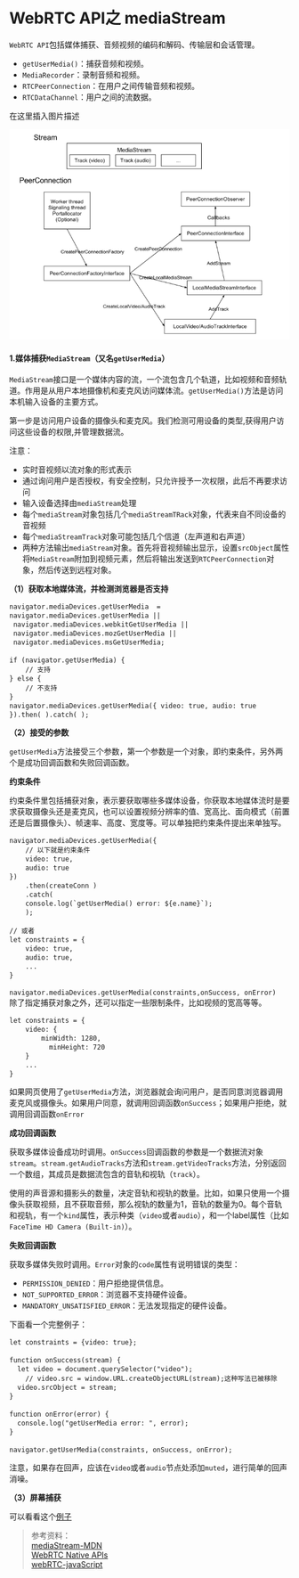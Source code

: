 # WebRTC API之 mediaStream

`WebRTC API`包括媒体捕获、音频视频的编码和解码、传输层和会话管理。

* `getUserMedia()`：捕获音频和视频。
* `MediaRecorder`：录制音频和视频。
* `RTCPeerConnection`：在用户之间传输音频和视频。
* `RTCDataChannel`：用户之间的流数据。

在这里插入图片描述

![](../.gitbook/assets/image.png)

#### 1.媒体捕获`MediaStream`（又名`getUserMedia`） <a id="item-1"></a>

`MediaStream`接口是一个媒体内容的流，一个流包含几个轨道，比如视频和音频轨道。作用是从用户本地摄像机和麦克风访问媒体流。`getUserMedia()`方法是访问本机输入设备的主要方式。

第一步是访问用户设备的摄像头和麦克风。我们检测可用设备的类型,获得用户访问这些设备的权限,并管理数据流。

注意：

* 实时音视频以流对象的形式表示
* 通过询问用户是否授权，有安全控制，只允许授予一次权限，此后不再要求访问
* 输入设备选择由`mediaStream`处理
* 每个`mediaStream`对象包括几个`mediaStreamTRack`对象，代表来自不同设备的音视频
* 每个`mediaStreamTrack`对象可能包括几个信道（左声道和右声道）
* 两种方法输出`mediaStream`对象。首先将音视频输出显示，设置`srcObject`属性将`MediaStream`附加到视频元素，然后将输出发送到`RTCPeerConnection`对象，然后传送到远程对象。

**（1）获取本地媒体流，并检测浏览器是否支持**

```text
navigator.mediaDevices.getUserMedia  =                         navigator.mediaDevices.getUserMedia ||
 navigator.mediaDevices.webkitGetUserMedia ||
 navigator.mediaDevices.mozGetUserMedia ||
 navigator.mediaDevices.msGetUserMedia;

if (navigator.getUserMedia) {
    // 支持
} else {
    // 不支持
}
navigator.mediaDevices.getUserMedia({ video: true, audio: true }).then( ).catch( );
```

**（2）接受的参数**

`getUserMedia`方法接受三个参数，第一个参数是一个对象，即约束条件，另外两个是成功回调函数和失败回调函数。

**约束条件**

约束条件里包括捕获对象，表示要获取哪些多媒体设备，你获取本地媒体流时是要求获取摄像头还是麦克风，也可以设置视频分辨率的值、宽高比、面向模式（前置还是后置摄像头）、帧速率、高度、宽度等。可以单独把约束条件提出来单独写。

```text
navigator.mediaDevices.getUserMedia({
    // 以下就是约束条件
    video: true, 
    audio: true 
})
    .then(createConn )
    .catch(
    console.log(`getUserMedia() error: ${e.name}`);
    );

// 或者
let constraints = {
    video: true,
    audio: true,
    ...
}
```

`navigator.mediaDevices.getUserMedia(constraints,onSuccess, onError)`  
除了指定捕获对象之外，还可以指定一些限制条件，比如视频的宽高等等。

```text
let constraints = {
    video: {
        minWidth: 1280,
          minHeight: 720
    }
    ...
}
```

如果网页使用了`getUserMedia`方法，浏览器就会询问用户，是否同意浏览器调用麦克风或摄像头。如果用户同意，就调用回调函数`onSuccess`；如果用户拒绝，就调用回调函数`onError`

**成功回调函数**

获取多媒体设备成功时调用。`onSuccess`回调函数的参数是一个数据流对象`stream`。`stream.getAudioTracks`方法和`stream.getVideoTracks`方法，分别返回一个数组，其成员是数据流包含的音轨和视轨（`track`）。

使用的声音源和摄影头的数量，决定音轨和视轨的数量。比如，如果只使用一个摄像头获取视频，且不获取音频，那么视轨的数量为1，音轨的数量为0。每个音轨和视轨，有一个`kind`属性，表示种类（`video`或者`audio`），和一个label属性（比如`FaceTime HD Camera (Built-in)`）。

**失败回调函数**

获取多媒体失败时调用。`Error`对象的`code`属性有说明错误的类型：

* `PERMISSION_DENIED`：用户拒绝提供信息。
* `NOT_SUPPORTED_ERROR`：浏览器不支持硬件设备。
* `MANDATORY_UNSATISFIED_ERROR`：无法发现指定的硬件设备。

下面看一个完整例子：

```text
let constraints = {video: true};

function onSuccess(stream) {
  let video = document.querySelector("video");
    // video.src = window.URL.createObjectURL(stream);这种写法已被移除
  video.srcObject = stream;
}

function onError(error) {
  console.log("getUserMedia error: ", error);
}

navigator.getUserMedia(constraints, onSuccess, onError);
```

注意，如果存在回声，应该在`video`或者`audio`节点处添加`muted`，进行简单的回声消噪。

**（3）屏幕捕获**

可以看看这个[例子](https://www.webrtc-experiment.com/RecordRTC/)

> 参考资料：  
> [mediaStream-MDN](https://developer.mozilla.org/zh-CN/docs/Web/API/MediaStream)  
> [WebRTC Native APIs](https://webrtc.org/native-code/native-apis/)  
> [webRTC-javaScript](https://javascript.ruanyifeng.com/htmlapi/webrtc.html#toc1)

